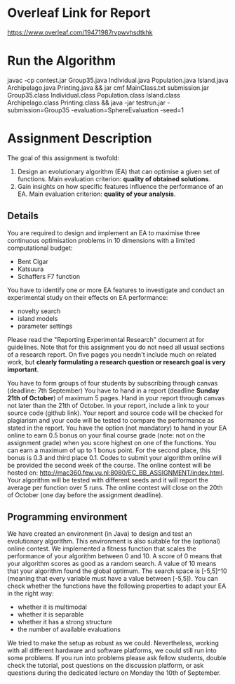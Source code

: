# Overleaf Link for Report

https://www.overleaf.com/19471987rvpwvhsdtkhk

# Run the Algorithm

javac -cp contest.jar Group35.java Individual.java Population.java Island.java Archipelago.java Printing.java && jar cmf MainClass.txt submission.jar Group35.class Individual.class Population.class Island.class Archipelago.class Printing.class && java -jar testrun.jar -submission=Group35 -evaluation=SphereEvaluation -seed=1


# Assignment Description

The goal of this assignment is twofold:

1. Design an evolutionary algorithm (EA) that can optimise a given set of functions. Main evaluation criterion: **quality of obtained solutions**.
2. Gain insights on how specific features influence the performance of an EA. Main evaluation criterion: **quality of your analysis**.

## Details

You are required to design and implement an EA to maximise three continuous optimisation problems in 10 dimensions with a limited computational budget:
  * Bent Cigar
  * Katsuura
  * Schaffers F7 function
  

You have to identify one or more EA features to investigate and conduct an experimental study on their effects on EA performance: 
  * novelty search
  * island models
  * parameter settings
    
Please read the "Reporting Experimental Research" document at  for guidelines.
Note that for this assignment you do not need all usual sections of a research report. On five pages you needn't include much on related work, but **clearly formulating a research question or research goal is very important**. 

You have to form groups of four students by subscribing through canvas (deadline: 7th September)
You have to hand in a report (deadline **Sunday 21th of October**) of maximum 5 pages.
Hand in your report through canvas not later than the 21th of October. 
In your report, include a link to your source code (github link). 
Your report and source code will be checked for plagiarism and your code will be tested to compare the performance as stated in the report. 
You have the option (not mandatory) to hand in your EA online to earn 0.5 bonus on your final course grade (note: not on the assignment grade) when you score highest on one of the functions. You can earn a maximum of up to 1 bonus point. For the second place, this bonus is 0.3 and third place 0.1.
Codes to submit your algorithm online will be provided the second week of the course. The online contest will be hosted on: http://mac360.few.vu.nl:8080/EC_BB_ASSIGNMENT/index.html. 
Your algorithm will be tested with different seeds and it will report the average per function over 5 runs. 
The online contest will close on the 20th of October (one day before the assignment deadline).
 

## Programming environment

We have created an environment (in Java) to design and test an evolutionary algorithm. This environment is also suitable for the (optional) online contest.
We implemented a fitness function that scales the performance of your algorithm between 0 and 10.
A score of 0 means that your algorithm scores as good as a random search. A value of 10 means that your algorithm found the global optimum.
The search space is [-5,5]^10 (meaning that every variable must have a value between [-5,5]).
You can check whether the functions have the following properties to adapt your EA in the right way: 
  * whether it is multimodal
  * whether it is separable
  * whether it has a strong structure 
  * the number of available evaluations
 
We tried to make the setup as robust as we could. Nevertheless, working with all different hardware and software platforms, we could still run into some problems. If you run into problems please ask fellow students, double check the tutorial, post questions on the discussion platform, or ask questions during the dedicated lecture on Monday the 10th of September. 
